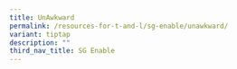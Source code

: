 ```yaml
---
title: UnAwkward
permalink: /resources-for-t-and-l/sg-enable/unawkward/
variant: tiptap
description: ""
third_nav_title: SG Enable
---
```

